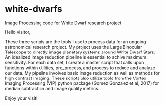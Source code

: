 # white-dwarfs
Image Processing code for White Dwarf research project

Hello visitor,

These three scripts are the tools I use to process data for an ongoing astronomical research project. 
My project uses the Large Binocular Telescope to directly image planetary systems around White Dwarf Stars. 
An idealized image reduction pipeline is essential to achive maximum sensitivity. For each data set, I 
create a master script that calls upon functions within utilities, pre_process, and process to reduce 
and analyze our data. My pipeline involves basic image reduction as well as methods for high contrast 
imaging. These scripts also utilize tools from the Vortex Imaging Processing (VIP) python package 
(Gomez Gonzalez et al, 2017) for median subtraction and image quality metrics.

Enjoy your visit!
